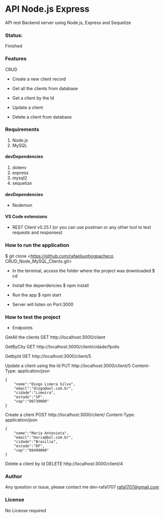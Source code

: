 # API Node.js Express
API rest Backend server using Node.js, Express and Sequelize

### Status:
Finished

### Features
CRUD

* Create a new client record

* Get all the clients from database

* Get a client by the Id

* Update a client

* Delete a client from database


### Requirements 
1. Node.js
2. MySQL


#### devDependencies

1. dotenv
2. express
3. mysql2
4. sequelize
  
#### devDependencies
* Nodemon

#### VS Code extensions
* REST Client v0.25.1
(or you can use postman or any other tool to test requests and responses)

### How to run the application
$ git clone <https://github.com/rafaelsunhogpacheco CRUD_Node_MySQL_Clients.git>

* In the terminal, access the folder where the project was downloaded
$ cd <path>

* Install the dependencies
$ npm install

* Run the app 
$ npm start
* Server will listen on Port:3000

### How to test the project
* Endpoints

GetAll the clients
GET http://localhost:3000/client

GetByCity
GET http://localhost:3000/client/cidade/fpolis

GetbyId
GET http://localhost:3000/client/5

Update a client using the Id
PUT http://localhost:3000/client/5
Content-Type: application/json

    {
        "nome":"Diogo Limera Silva",
        "email":"diogo@aol.com.br",
        "cidade":"Limeira",
        "estado":"SP",
        "cep":"06730000"
    }
  
Create a client
POST http://localhost:3000/client/
Content-Type: application/json

    {
        "nome":"Maria Antonieta",
        "email":"maria@bol.com.br",
        "cidade":"Brasilia",
        "estado":"DF",
        "cep":"86490000"
    }
  


Delete a client by Id
DELETE http://localhost:3000/client/4




### Author
Any question or issue, please contact me
dev-rafa1707
<rafa1707@gmail.com>



### License
No License required 





